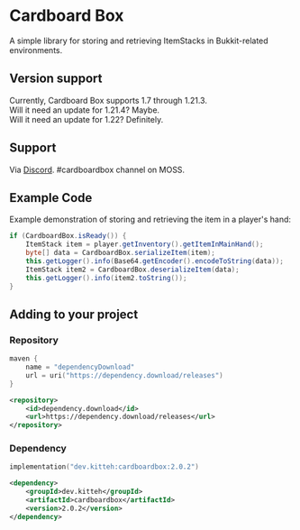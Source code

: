 Cardboard Box
=============

A simple library for storing and retrieving ItemStacks in Bukkit-related environments.

Version support
------

Currently, Cardboard Box supports 1.7 through 1.21.3.  
Will it need an update for 1.21.4? Maybe.  
Will it need an update for 1.22? Definitely.

Support
------
Via [Discord](https://discord.gg/NhxASEPk). #cardboardbox channel on MOSS.

Example Code
-------

Example demonstration of storing and retrieving the item in a player's hand:
```java
if (CardboardBox.isReady()) {
    ItemStack item = player.getInventory().getItemInMainHand();
    byte[] data = CardboardBox.serializeItem(item);
    this.getLogger().info(Base64.getEncoder().encodeToString(data));
    ItemStack item2 = CardboardBox.deserializeItem(data);
    this.getLogger().info(item2.toString());
}
```

Adding to your project
-----

### Repository

```kotlin
maven {
    name = "dependencyDownload"
    url = uri("https://dependency.download/releases")
}
```
```xml
<repository>
    <id>dependency.download</id>
    <url>https://dependency.download/releases</url>
</repository>
```

### Dependency


```kotlin
implementation("dev.kitteh:cardboardbox:2.0.2")
```
```xml
<dependency>
    <groupId>dev.kitteh</groupId>
    <artifactId>cardboardbox</artifactId>
    <version>2.0.2</version>
</dependency>
```
